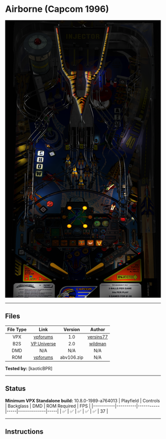# Airborne (Capcom 1996)

![Table Preview](../../images/vpx-airborne.png)

---

## Files
| File Type | Link | Version | Author |
|:---------:|:----:|:-------:|:------:|
| VPX | [vpforums](https://vpuniverse.com/files/file/14791-airborne-capcom-1996/) | 1.0 | [versins77](https://vpuniverse.com/profile/29661-versins77/) |
| B2S | [VP Universe](https://vpuniverse.com/files/file/2184-airbornecapcom1996/) | 2.0 | [wildman](https://vpuniverse.com/profile/5-wildman/) |
| DMD | N/A | N/A | N/A |
| ROM | [vpforums](https://vpuniverse.com/files/file/1281-airborne-capcom-1996-abv106/) | abv106.zip | N/A |

**Tested by:** [kaoticBPR]

---

## Status
**Minimum VPX Standalone build:** 10.8.0-1989-a764013
| Playfield | Controls | Backglass | DMD | ROM Required | FPS | 
|-----------|----------|-----------|-----|--------------|-----|
| :white_check_mark: | :white_check_mark: | :white_check_mark: | :white_check_mark: | :white_check_mark: | 37 |

---

## Instructions


